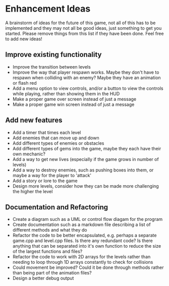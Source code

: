 # Enhancement Ideas

A brainstorm of ideas for the future of this game, not all of this has to be implemented and they may not all be good ideas, just something to get you started. Please remove things from this list if they have been done. Feel free to add new ideas!

## Improve existing functionality

- Improve the transition between levels
- Improve the way that player respawn works. Maybe they don't have to respawn when colliding with an enemy? Maybe they have an animation or flash red
- Add a menu option to view controls, and/or a button to view the controls
while playing, rather than showing them in the HUD
- Make a proper game over screen instead of just a message
- Make a proper game win screen instead of just a message

## Add new features

- Add a timer that times each level
- Add enemies that can move up and down
- Add different types of enemies or obstacles
- Add different types of gems into the game, maybe they each have their own mechanic?
- Add a way to get new lives (especially if the game grows in number of levels)
- Add a way to destroy enemies, such as pushing boxes into them, or maybe a way for the player to 'attack'
- Add a story or lore to the game
- Design more levels, consider how they can be made more challenging the higher the level

## Documentation and Refactoring

- Create a diagram such as a UML or control flow diagam for the program
- Create documentation such as a markdown file describing a list of different methods and what they do
- Refactor the code to be better encapsulated, e.g. perhaps a separate game.cpp and level.cpp files. Is there any redundant code?  Is there anything that can be separated into it's own function to reduce the size of the largest functions and files?
- Refactor the code to work with 2D arrays for the levels rather than needing to loop through 1D arrays constantly to check for collisions
- Could movement be improved? Could it be done through methods rather than being part of the animation files?
- Design a better debug output
